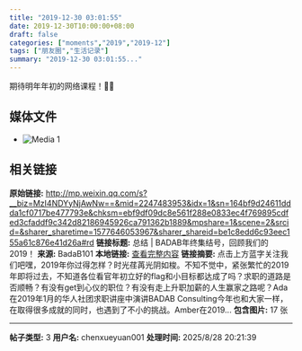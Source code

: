 ```yaml
---
title: "2019-12-30 03:01:55"
date: 2019-12-30T10:00:00+08:00
draft: false
categories: ["moments","2019","2019-12"]
tags: ["朋友圈","生活记录"]
summary: "2019-12-30 03:01:55..."
---
```


期待明年年初的网络课程！💪💪

## 媒体文件

- ![Media 1](/Moments/photos/2019-12-30/201912300301550.jpg)

## 相关链接

**原始链接:** http://mp.weixin.qq.com/s?__biz=MzI4NDYyNjAwNw==&mid=2247483953&idx=1&sn=164bf9d24611ddda1cf0717be477793e&chksm=ebf9df09dc8e561f288e0833ec4f769895cdfed3cfaddf9c342d82186945926ca791362b1889&mpshare=1&scene=2&srcid=&sharer_sharetime=1577646053967&sharer_shareid=be1c8edd6c93eec155a61c876e41d26a#rd
**链接标题:** 总结 | BADAB年终集结号，回顾我们的2019！
**来源:** BadaB101
**本地链接:** [查看完整内容](/link_content/2019/12/2019-12-30/link_content/)
**链接摘要:** 点击上方蓝字关注我们吧嘿，2019年你过得怎样？时光荏苒光阴如梭。不知不觉中，紧张繁忙的2019年即将过去，不知道各位看官年初立好的flag和小目标都达成了吗？求职的道路是否顺畅？有没有get到心仪的职位？有没有走上升职加薪的人生赢家之路呢？Ada在2019年1月的华人社团求职讲座中演讲BADAB Consulting今年也和大家一样，在取得很多成就的同时，也遇到了不小的挑战。Amber在2019...
**包含图片:** 17 张

---

**帖子类型:** 3
**用户名:** chenxueyuan001
**处理时间:** 2025/8/28 20:21:39